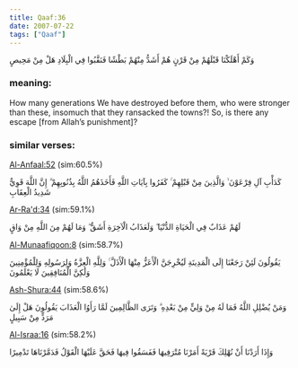 ```yaml
---
title: Qaaf:36
date: 2007-07-22
tags: ["Qaaf"]
---
```

وَكَمْ أَهْلَكْنَا قَبْلَهُمْ مِنْ قَرْنٍ هُمْ أَشَدُّ مِنْهُمْ بَطْشًا فَنَقَّبُوا فِي الْبِلَادِ هَلْ مِنْ مَحِيصٍ
### meaning: 
How many generations We have destroyed before them, who were stronger than these, insomuch that they ransacked the towns?! So, is there any escape [from Allah’s punishment]?
### similar verses: 

[Al-Anfaal:52](/8/52) (sim:60.5%)

كَدَأْبِ آلِ فِرْعَوْنَ ۙ وَالَّذِينَ مِنْ قَبْلِهِمْ ۚ كَفَرُوا بِآيَاتِ اللَّهِ فَأَخَذَهُمُ اللَّهُ بِذُنُوبِهِمْ ۗ إِنَّ اللَّهَ قَوِيٌّ شَدِيدُ الْعِقَابِ

[Ar-Ra'd:34](/13/34) (sim:59.1%)

لَهُمْ عَذَابٌ فِي الْحَيَاةِ الدُّنْيَا ۖ وَلَعَذَابُ الْآخِرَةِ أَشَقُّ ۖ وَمَا لَهُمْ مِنَ اللَّهِ مِنْ وَاقٍ

[Al-Munaafiqoon:8](/63/8) (sim:58.7%)

يَقُولُونَ لَئِنْ رَجَعْنَا إِلَى الْمَدِينَةِ لَيُخْرِجَنَّ الْأَعَزُّ مِنْهَا الْأَذَلَّ ۚ وَلِلَّهِ الْعِزَّةُ وَلِرَسُولِهِ وَلِلْمُؤْمِنِينَ وَلَٰكِنَّ الْمُنَافِقِينَ لَا يَعْلَمُونَ

[Ash-Shura:44](/42/44) (sim:58.6%)

وَمَنْ يُضْلِلِ اللَّهُ فَمَا لَهُ مِنْ وَلِيٍّ مِنْ بَعْدِهِ ۗ وَتَرَى الظَّالِمِينَ لَمَّا رَأَوُا الْعَذَابَ يَقُولُونَ هَلْ إِلَىٰ مَرَدٍّ مِنْ سَبِيلٍ

[Al-Israa:16](/17/16) (sim:58.2%)

وَإِذَا أَرَدْنَا أَنْ نُهْلِكَ قَرْيَةً أَمَرْنَا مُتْرَفِيهَا فَفَسَقُوا فِيهَا فَحَقَّ عَلَيْهَا الْقَوْلُ فَدَمَّرْنَاهَا تَدْمِيرًا
